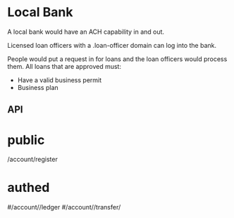 # Local Bank

A local bank would have an ACH capability in and out.

Licensed loan officers with a .loan-officer domain can log into the bank.  

People would put a request in for loans and the loan officers would process them. All loans that are approved must:

- Have a valid business permit
- Business plan

## API

# public

/account/register

# authed

#/account/<id>/ledger
#/account/<id>/transfer/<source-account>



